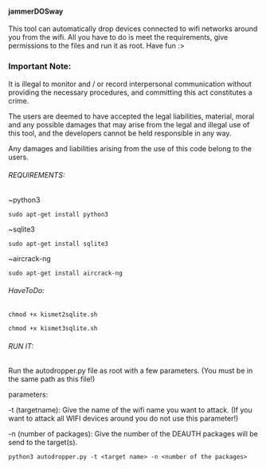 
#### jammerDOSway
This tool can automatically drop devices connected to wifi networks around you from the wifi. All you have to do is meet the requirements, give permissions to the files and run it as root.
Have fun :>

### Important Note: 
It is illegal to monitor and / or record interpersonal communication without providing the necessary procedures, and committing this act constitutes a crime.

The users are deemed to have accepted the legal liabilities, material, moral and any possible damages that may arise from the legal and illegal use of this tool, and the developers cannot be held responsible in any way.

Any damages and liabilities arising from the use of this code belong to the users.

###### REQUIREMENTS:
~python3

`sudo apt-get install python3`


~sqlite3 

`sudo apt-get install sqlite3`


~aircrack-ng

`sudo apt-get install aircrack-ng`


###### HaveToDo:

`chmod +x kismet2sqlite.sh`

`chmod +x kismet3sqlite.sh`


###### RUN IT:
Run the autodropper.py file as root with a few parameters. (You must be in the same path as this file!) 

parameters:

-t (targetname): Give the name of the wifi name you want to attack. (If you want to attack all WIFI devices around you do not use this parameter!)

-n (number of packages): Give the number of the DEAUTH packages will be send to the target(s).

`python3 autodropper.py -t <target name> -n <number of the packages>`
